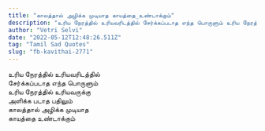 ```yaml
---
title: "காலத்தால் அழிக்க முடியாத காயத்தை_உண்டாக்கும்"
description: "உரிய நேரத்தில் உரியவரிடத்தில் சேர்க்கப்படாத எந்த பொருளும் உரிய நேரத்தில் உரியவருக்கு அளிக்க படாத பதிலும் காலத்தால் அழிக்க முடியாத காயத்தை_உண்டாக்கும்."
author: "Vetri Selvi"
date: "2022-05-12T12:48:26.511Z"
tag: "Tamil Sad Quotes"
slug: "fb-kavithai-2771"
---
```


உரிய நேரத்தில் உரியவரிடத்தில்  
சேர்க்கப்படாத எந்த பொருளும்  
உரிய நேரத்தில் உரியவருக்கு  
அளிக்க படாத பதிலும்  
காலத்தால் அழிக்க முடியாத  
காயத்தை உண்டாக்கும்
